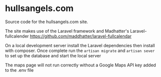 # hullsangels.com
Source code for the hullsangels.com site.

The site makes use of the Laravel framework and Madhatter's Laravel-fullcalender https://github.com/maddhatter/laravel-fullcalendar

On a local development server install the Laravel dependencies then install with composer.
Once complete run the ```artisan migrate``` and ```artisan sever``` to set up the database and start the local server


The maps page will not run correctly without a Google Maps API key added to the .env file
